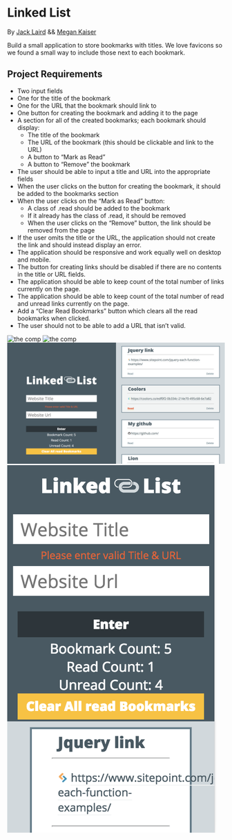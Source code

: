 # Linked List
By [Jack Laird](https://github.com/JackLaird0) && [Megan Kaiser](https://github.com/mrayanne113)

Build a small application to store bookmarks with titles. We love favicons so we found a small way to include those next to each bookmark.

## Project Requirements
* Two input fields
* One for the title of the bookmark
* One for the URL that the bookmark should link to
* One button for creating the bookmark and adding it to the page
* A section for all of the created bookmarks; each bookmark should display:
   * The title of the bookmark
   * The URL of the bookmark (this should be clickable and link to the URL)
   * A button to “Mark as Read”
   * A button to “Remove” the bookmark
* The user should be able to input a title and URL into the appropriate fields
* When the user clicks on the button for creating the bookmark, it should be added to the bookmarks section
* When the user clicks on the “Mark as Read” button:
  * A class of .read should be added to the bookmark
  * If it already has the class of .read, it should be removed
  * When the user clicks on the “Remove” button, the link should be removed from the page
* If the user omits the title or the URL, the application should not create the link and should instead display an error.
* The application should be responsive and work equally well on desktop and mobile.
* The button for creating links should be disabled if there are no contents in the title or URL fields.
* The application should be able to keep count of the total number of links currently on the page.
* The application should be able to keep count of the total number of read and unread links currently on the page.
* Add a “Clear Read Bookmarks” button which clears all the read bookmarks when clicked.
* The user should not to be able to add a URL that isn’t valid.



![the comp](http://frontend.turing.io/assets/images/projects/linked-list/linked-list-01.png)
![the comp](http://frontend.turing.io/assets/images/projects/linked-list/linked-list-02.png)
![our comp](images/desktop.png)
![our comp](images/Mobile.png)
